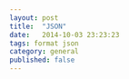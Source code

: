 ```yaml
---
layout: post
title:  "JSON"
date:   2014-10-03 23:23:23
tags: format json
category: general
published: false
---
```


